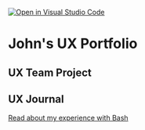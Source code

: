 [![Open in Visual Studio Code](https://classroom.github.com/assets/open-in-vscode-f059dc9a6f8d3a56e377f745f24479a46679e63a5d9fe6f495e02850cd0d8118.svg)](https://classroom.github.com/online_ide?assignment_repo_id=6804828&assignment_repo_type=AssignmentRepo)
# John's UX Portfolio


## UX Team Project


## UX Journal

[Read about my experience with Bash](j01/)
